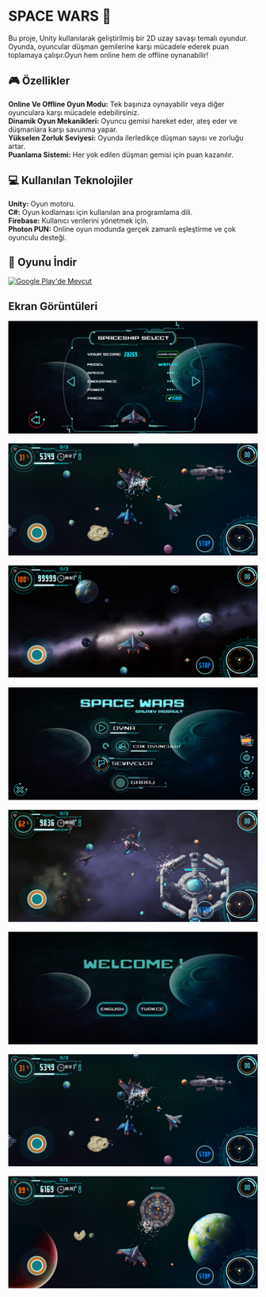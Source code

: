 # SPACE WARS 🚀

Bu proje, Unity kullanılarak geliştirilmiş bir 2D uzay savaşı temalı oyundur. Oyunda, oyuncular düşman gemilerine karşı mücadele ederek puan toplamaya çalışır.Oyun hem online hem de offline oynanabilir!

## 🎮 Özellikler
  
  **Online Ve Offline Oyun Modu:** Tek başınıza oynayabilir veya diğer oyunculara karşı mücadele edebilirsiniz.<br>
  **Dinamik Oyun Mekanikleri:** Oyuncu gemisi hareket eder, ateş eder ve düşmanlara karşı savunma yapar.<br>
  **Yükselen Zorluk Seviyesi:** Oyunda ilerledikçe düşman sayısı ve zorluğu artar.<br>
  **Puanlama Sistemi:** Her yok edilen düşman gemisi için puan kazanılır.

## 💻 Kullanılan Teknolojiler

  **Unity:** Oyun motoru.<br>
  **C#:** Oyun kodlaması için kullanılan ana programlama dili.<br>
  **Firebase:** Kullanıcı verilerini yönetmek için.<br>
  **Photon PUN:**  Online oyun modunda gerçek zamanlı eşleştirme ve çok oyunculu desteği.

## 📲 Oyunu İndir
   [![Google Play'de Mevcut](https://upload.wikimedia.org/wikipedia/commons/7/78/Google_Play_Store_badge_EN.svg)](https://play.google.com/store/apps/details?id=com.DefaultCompany.SpaceWarsGalaxyAssault&pcampaignid=web_share)
  
## Ekran Görüntüleri

![Oyun Görüntüsü](Screenshots/1.jpg)
&nbsp;
![Oyun Görüntüsü](Screenshots/2.jpg)
&nbsp;
![Oyun Görüntüsü](Screenshots/3.jpg)
&nbsp;
![Oyun Görüntüsü](Screenshots/6.jpg)
&nbsp;
![Oyun Görüntüsü](Screenshots/7.jpg)
&nbsp;
![Oyun Görüntüsü](Screenshots/8.jpg)
&nbsp;
![Oyun Görüntüsü](Screenshots/9.jpg)
&nbsp;
![Oyun Görüntüsü](Screenshots/10.jpg)
&nbsp;
